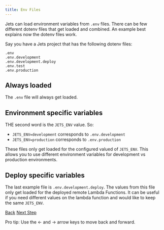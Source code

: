 ```yaml
---
title: Env Files
---
```


Jets can load environment variables from `.env` files. There can be few different dotenv files that get loaded and combined. An example best explains now the dotenv files work.

Say you have a Jets project that has the following dotenv files:

    .env
    .env.development
    .env.development.deploy
    .env.test
    .env.production

## Always loaded

The `.env` file will always get loaded.

## Environment specific variables

THE second word is the `JETS_ENV` value. So:

* `JETS_ENV=development` corresponds to `.env.development`
* `JETS_ENV=production` corresponds to `.env.production`

These files only get loaded for the configured valued of `JETS_ENV`. This allows you to use different environment variables for development vs production environments.

## Deploy specific variables

The last example file is `.env.development.deploy`.  The values from this file only get loaded for the deployed remote Lambda Functions. It can be useful if you need different values on the lambda function and would like to keep the same `JETS_ENV`.

<a id="prev" class="btn btn-basic" href="{% link _docs/prewarming.md %}">Back</a>
<a id="next" class="btn btn-primary" href="{% link _docs/config-rules.md %}">Next Step</a>
<p class="keyboard-tip">Pro tip: Use the <- and -> arrow keys to move back and forward.</p>
